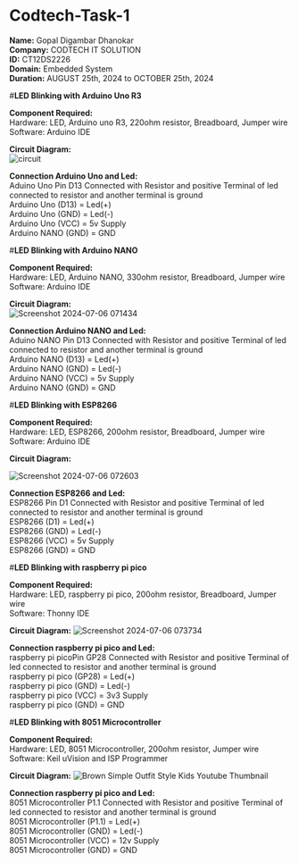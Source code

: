 # Codtech-Task-1

**Name:** Gopal Digambar Dhanokar\
**Company:** CODTECH IT SOLUTION\
**ID:** CT12DS2226\
**Domain:** Embedded System\
**Duration:** AUGUST 25th, 2024 to OCTOBER 25th, 2024


#**LED Blinking with Arduino Uno R3**

**Component Required:** \
            Hardware: LED, Arduino uno R3, 220ohm resistor, Breadboard, Jumper wire \
            Software: Arduino IDE 

**Circuit Diagram:**\
![circuit](https://github.com/gopaldhanokar22/Codtech-Task-1/assets/160303183/4326fbd2-584f-434f-b1f8-5e180cb92cae)

**Connection Arduino Uno and Led:** \
Aduino Uno Pin D13 Connected with Resistor and positive Terminal of led connected to resistor and another terminal is ground\
Arduino Uno (D13) = Led(+)\
Arduino Uno (GND) = Led(-)\
Arduino Uno (VCC) = 5v Supply\
Arduino NANO (GND) = GND



#**LED Blinking with Arduino NANO**

**Component Required:** \
            Hardware: LED, Arduino NANO, 330ohm resistor, Breadboard, Jumper wire \
            Software: Arduino IDE 

**Circuit Diagram:**\
![Screenshot 2024-07-06 071434](https://github.com/gopaldhanokar22/Codtech-Task-1/assets/160303183/b3fdf8dd-c1ea-4db5-a15e-0f4709d4327b)



**Connection Arduino NANO and Led:** \
Aduino NANO Pin D13 Connected with Resistor and positive Terminal of led connected to resistor and another terminal is ground \
Arduino NANO (D13) = Led(+)\
Arduino NANO (GND) = Led(-)\
Arduino NANO (VCC) = 5v Supply\
Arduino NANO (GND) = GND

#**LED Blinking with ESP8266**

**Component Required:** \
            Hardware: LED, ESP8266, 200ohm resistor, Breadboard, Jumper wire \
            Software: Arduino IDE 

**Circuit Diagram:**

![Screenshot 2024-07-06 072603](https://github.com/gopaldhanokar22/Codtech-Task-1/assets/160303183/10fba844-c1d6-447c-9d2d-287e5875ea06)


**Connection ESP8266 and Led:** \
ESP8266 Pin D1 Connected with Resistor and positive Terminal of led connected to resistor and another terminal is ground \
ESP8266 (D1) = Led(+)\
ESP8266 (GND) = Led(-)\
ESP8266 (VCC) = 5v Supply\
ESP8266 (GND) = GND


#**LED Blinking with raspberry pi pico**

**Component Required:** \
            Hardware: LED, raspberry pi pico, 200ohm resistor, Breadboard, Jumper wire \
            Software: Thonny IDE

**Circuit Diagram:**
![Screenshot 2024-07-06 073734](https://github.com/gopaldhanokar22/Codtech-Task-1/assets/160303183/fd25d04a-6def-4064-bcb4-4081a09aba13)




**Connection raspberry pi pico and Led:** \
raspberry pi picoPin GP28 Connected with Resistor and positive Terminal of led connected to resistor and another terminal is ground \
raspberry pi pico (GP28) = Led(+)\
raspberry pi pico (GND) = Led(-)\
raspberry pi pico (VCC) = 3v3 Supply\
raspberry pi pico (GND) = GND

#**LED Blinking with 8051 Microcontroller**

**Component Required:** \
            Hardware: LED, 8051 Microcontroller, 200ohm resistor, Jumper wire \
            Software: Keil uVision and ISP Programmer

**Circuit Diagram:**
![Brown Simple Outfit Style Kids Youtube Thumbnail](https://github.com/gopaldhanokar22/Codtech-Task-1/assets/160303183/c0ff5d3a-2b6d-48b8-a375-fcb2cc9ffc95)





**Connection raspberry pi pico and Led:** \
8051 Microcontroller P1.1 Connected with Resistor and positive Terminal of led connected to resistor and another terminal is ground \
8051 Microcontroller (P1.1) = Led(+)\
8051 Microcontroller (GND) = Led(-)\
8051 Microcontroller (VCC) = 12v Supply\
8051 Microcontroller (GND) = GND
